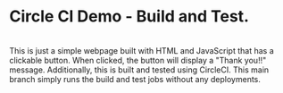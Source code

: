 <h1>Circle CI Demo - Build and Test.</h1><br />
This is just a simple webpage built with HTML and JavaScript that has a clickable button. When clicked, the button will display a "Thank you!!" message. Additionally, this is built and tested using CircleCI. This main branch simply runs the build and test jobs without any deployments.
